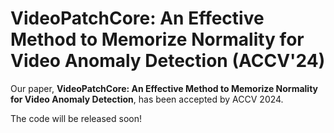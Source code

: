 # VideoPatchCore: An Effective Method to Memorize Normality for Video Anomaly Detection (ACCV'24)

Our paper, **VideoPatchCore: An Effective Method to Memorize Normality for Video Anomaly Detection**, has been accepted by ACCV 2024.  
  
The code will be released soon!
